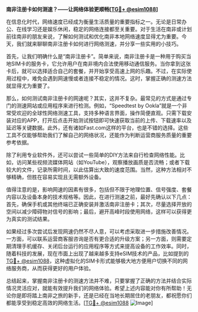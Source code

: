 **南非注册卡如何测速？——让网络体验更顺畅[[TG💪+ @esim1088](https://t.me/s/esim1088)]**

在信息化时代，网络速度已经成为衡量生活质量的重要指标之一。无论是日常办公、在线学习还是娱乐休闲，稳定的网络连接都至关重要。对于生活在南非或计划前往南非的朋友来说，了解如何测试和优化南非本地网络速度显得尤为重要。今天，我们就来聊聊南非注册卡如何进行网络测速，并分享一些实用的小技巧。

首先，让我们明确什么是“南非注册卡”。简单来说，南非注册卡是一种用于购买当地SIM卡的服务卡，它允许用户在南非境内合法使用移动通信服务。当你拿到这张卡后，就可以选择适合自己的套餐，并开始享受高速上网的乐趣。不过，在实际使用过程中，难免会遇到网速慢或者连接不稳定的情况。这时，掌握正确的测速方法就显得尤为重要了。

那么，如何测试南非注册卡的网速呢？其实，这并不复杂。最常见的方式是通过专门的测速网站或应用程序来进行检测。例如，“Speedtest by Ookla”就是一个非常受欢迎的全球性网络测速工具，支持多种语言界面，操作简便直观。只需下载安装对应的APP，打开后点击开始测试按钮即可快速获取当前的上传、下载速率以及延迟等关键数据。此外，还有诸如Fast.com这样的平台，也是不错的选择。这些工具不仅能够帮助我们了解自己的网络状况，还能作为判断运营商服务质量的重要参考依据。

除了利用专业软件外，还可以尝试一些简单的DIY方法来自行检查网络性能。比如，访问某些视频流媒体网站（如YouTube），观察播放画质是否流畅；或者下载较大的文件，记录所需时间，以此估算出大致的速度范围。当然，这种方法相对不够精确，但胜在容易实现且无需额外设备。

值得注意的是，影响网速的因素有很多，包括但不限于地理位置、信号强度、套餐内容以及设备本身的技术规格等。因此，在进行测速之前，最好先确认以下几点：首先，确保手机或其他终端已正确安装并激活南非注册卡；其次，尽量选择开放的空间以减少障碍物对信号的影响；最后，避开高峰时段使用网络，这样可以获得更为真实的测试结果。

如果经过多次尝试后发现网速仍然不尽人意，可以考虑采取进一步措施改善情况。一方面，可以联系运营商客服咨询是否有更合适的升级方案；另一方面，则需要定期清理手机缓存、关闭后台运行的应用程序等方式来提高设备的工作效率。同时，随着科技的发展，现在市面上出现了越来越多支持eSIM技术的产品，比如提到的[TG💪+ @esim1088](https://t.me/s/esim1088)，这种虚拟化的SIM卡形式能够极大地方便用户切换不同的网络服务商，从而获得更好的用户体验。

总结起来，掌握南非注册卡的测速方法并不难，只要掌握了正确的方法并结合实际情况灵活应对，就能有效提升我们的网络体验。希望上述内容能对你有所帮助！无论你是即将踏上南非之旅的新手，还是已经在当地长期居住的老朋友，都祝愿你们都能享受到稳定高效的网络生活。[[TG💪+ @esim1088](https://t.me/s/esim1088) ![Image](https://i.postimg.cc/4NQfJmqS/Snipaste-2025-05-13-00-14-12.png)]
